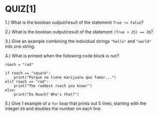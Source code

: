 # QUIZ[1]

1.) What is the boolean output/result of the statement `True != False`?

2.) What is the boolean output/result of the statement `(True + 25) == 26`?

3.) Give an example combining the individual strings `"hello"` and `"world"` into one string.

4.) What is printed when the following code block is run?

```
roach = "rad"

if roach == "square":
	print("Porque no tiene marijuana que fumar...")
elif roach == "rad":
	print("The raddest roach you know!")
else:
	print("Da Roach? Who's that?")
```

5.) Give 1 example of a `for` loop that prints out 5 lines, starting with the integer `69` and doubles the number on each line.
